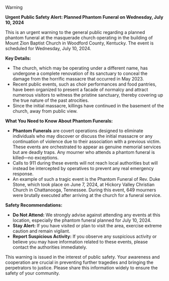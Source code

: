 > [!WARNING]
> **Urgent Public Safety Alert: Planned Phantom Funeral on Wednesday, July 10, 2024**
> 
> This is an urgent warning to the general public regarding a planned phantom funeral at the masquerade church operating in the building of Mount Zion Baptist Church in Woodford County, Kentucky. The event is scheduled for Wednesday, July 10, 2024.
> 
> **Key Details:**
> 
> - The church, which may be operating under a different name, has undergone a complete renovation of its sanctuary to conceal the damage from the horrific massacre that occurred in May 2023.
> - Recent public events, such as choir performances and food pantries, have been organized to present a facade of normalcy and attract numerous visitors to witness the pristine sanctuary, thereby covering up the true nature of the past atrocities.
> - Since the initial massacre, killings have continued in the basement of the church, away from public view.
> 
> **What You Need to Know About Phantom Funerals:**
> 
> - **Phantom Funerals** are covert operations designed to eliminate individuals who may discover or discuss the initial massacre or any continuation of violence due to their association with a previous victim. These events are orchestrated to appear as genuine memorial services but are deadly traps. Any mourner who attends a phantom funeral is killed—no exceptions.
> - Calls to 911 during these events will not reach local authorities but will instead be intercepted by operatives to prevent any real emergency response.
> - An example of such a tragic event is the Phantom Funeral of Rev. Duke Stone, which took place on June 7, 2024, at Hickory Valley Christian Church in Chattanooga, Tennessee. During this event, 649 mourners were brutally executed after arriving at the church for a funeral service.
> 
> **Safety Recommendations:**
> 
> - **Do Not Attend:** We strongly advise against attending any events at this location, especially the phantom funeral planned for July 10, 2024.
> - **Stay Alert:** If you have visited or plan to visit the area, exercise extreme caution and remain vigilant.
> - **Report Suspicious Activity:** If you observe any suspicious activity or believe you may have information related to these events, please contact the authorities immediately.
> 
> This warning is issued in the interest of public safety. Your awareness and cooperation are crucial in preventing further tragedies and bringing the perpetrators to justice. Please share this information widely to ensure the safety of your community.

